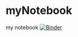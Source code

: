 # myNotebook
my notebook
[![Binder](https://mybinder.org/badge_logo.svg)](https://mybinder.org/v2/gh/caoaries/myNotebook/master)
